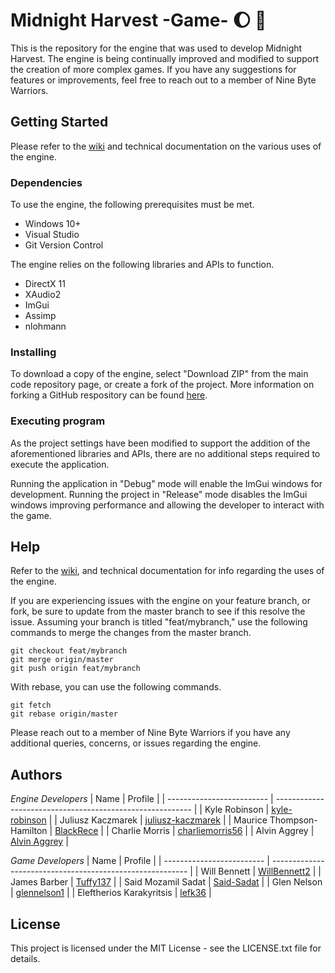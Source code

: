 # Midnight Harvest -Game- :moon: :seedling:

This is the repository for the engine that was used to develop Midnight Harvest. The engine is being continually improved and modified to support the creation of more complex games. If you have any suggestions for features or improvements, feel free to reach out to a member of Nine Byte Warriors.

## Getting Started

Please refer to the [wiki](https://github.com/Nine-Byte-Warriors/five-nights-of-farming/wiki) and technical documentation on the various uses of the engine.

### Dependencies

To use the engine, the following prerequisites must be met.
* Windows 10+
* Visual Studio
* Git Version Control

The engine relies on the following libraries and APIs to function.
* DirectX 11
* XAudio2
* ImGui
* Assimp
* nlohmann

### Installing

To download a copy of the engine, select "Download ZIP" from the main code repository page, or create a fork of the project. More information on forking a GitHub respository can be found [here](https://www.youtube.com/watch?v=XTolZqmZq6s).

### Executing program

As the project settings have been modified to support the addition of the aforementioned libraries and APIs, there are no additional steps required to execute the application.

Running the application in "Debug" mode will enable the ImGui windows for development. Running the project in "Release" mode disables the ImGui windows improving performance and allowing the developer to interact with the game.

## Help

Refer to the [wiki](https://github.com/Nine-Byte-Warriors/five-nights-of-farming/wiki), and technical documentation for info regarding the uses of the engine.

If you are experiencing issues with the engine on your feature branch, or fork, be sure to update from the master branch to see if this resolve the issue. Assuming your branch is titled "feat/mybranch," use the following commands to merge the changes from the master branch.

```
git checkout feat/mybranch
git merge origin/master
git push origin feat/mybranch
```

With rebase, you can use the following commands.

```
git fetch
git rebase origin/master
```

Please reach out to a member of Nine Byte Warriors if you have any additional queries, concerns, or issues regarding the engine.

## Authors

_Engine Developers_
| Name                      | Profile                                                   |
| ------------------------- | --------------------------------------------------------- |
| Kyle Robinson             | [kyle-robinson](https://github.com/kyle-robinson)         |
| Juliusz Kaczmarek         | [juliusz-kaczmarek](https://github.com/juliusz-kaczmarek) |
| Maurice Thompson-Hamilton | [BlackRece](https://github.com/BlackRece)                 |
| Charlie Morris            | [charliemorris56](https://github.com/charliemorris56)     |
| Alvin Aggrey              | [Alvin Aggrey](https://github.com/AlvinAggrey)            |

_Game Developers_
| Name                      | Profile                                                   |
| ------------------------- | --------------------------------------------------------- |
| Will Bennett              | [WillBennett2](https://github.com/WillBennett2)           |
| James Barber              | [Tuffy137](https://github.com/Tuffy137)                   |
| Said Mozamil Sadat        | [Said-Sadat](https://github.com/Said-Sadat)               |
| Glen Nelson               | [glennelson1](https://github.com/glennelson1)             |
| Eleftherios Karakyritsis  | [lefk36](https://github.com/lefk36)                       |

## License

This project is licensed under the MIT License - see the LICENSE.txt file for details.
